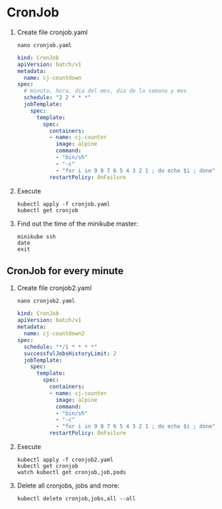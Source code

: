 # CronJob

1. Create file cronjob.yaml

    ```console
    nano cronjob.yaml
    ```

    ```yaml
    kind: CronJob
    apiVersion: batch/v1
    metadata:
      name: cj-countdown
    spec:
      # minuto, hora, dia del mes, dia de la semana y mes
      schedule: "2 2 * * *"
      jobTemplate:
        spec:
          template:
            spec:
              containers:
              - name: cj-counter
                image: alpine
                command:
                - "bin/sh"
                - "-c"
                - "for i in 9 8 7 6 5 4 3 2 1 ; do echo $i ; done"
              restartPolicy: OnFailure
    ```

2. Execute

    ```console
    kubectl apply -f cronjob.yaml
    kubectl get cronjob
    ```

3. Find out the time of the minikube master:

    ```console
    minikube ssh
    date
    exit
    ```

## CronJob for every minute

1. Create file cronjob2.yaml

    ```console
    nano cronjob2.yaml
    ```

    ```yaml
    kind: CronJob
    apiVersion: batch/v1
    metadata:
      name: cj-countdown2
    spec:
      schedule: "*/1 * * * *"
      successfulJobsHistoryLimit: 2
      jobTemplate:
        spec:
          template:
            spec:
              containers:
              - name: cj-counter
                image: alpine
                command:
                - "bin/sh"
                - "-c"
                - "for i in 9 8 7 6 5 4 3 2 1 ; do echo $i ; done"
              restartPolicy: OnFailure
    ```

2. Execute

    ```console
    kubectl apply -f cronjob2.yaml
    kubectl get cronjob
    watch kubectl get cronjob,job,pods
    ```

3. Delete all cronjobs, jobs and more:

    ```console
    kubectl delete cronjob,jobs,all --all
    ```
